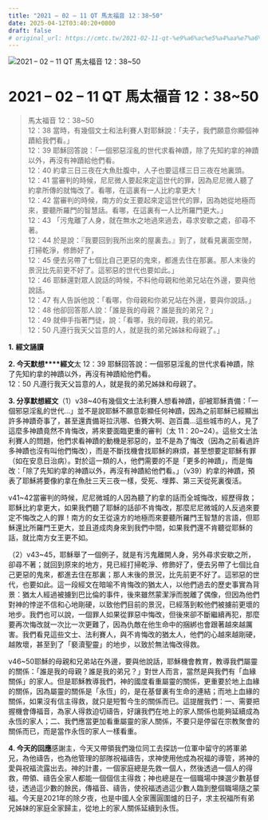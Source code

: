 ```yaml
---
title: "2021 – 02 – 11 QT 馬太福音 12：38~50"
date: 2025-04-12T03:40:20+0800
draft: false
# original_url: https://cmtc.tw/2021-02-11-qt-%e9%a6%ac%e5%a4%aa%e7%a6%8f%e9%9f%b3-12%ef%bc%9a3850
---
```


![2021 – 02 – 11 QT 馬太福音 12：38\~50](/images/qt.jpg   "2021 – 02 – 11 QT 馬太福音 12：38\~50")

# 2021 – 02 – 11 QT 馬太福音 12：38\~50

> 馬太福音 12：38\~50  
> 12：38 當時，有幾個文士和法利賽人對耶穌說：「夫子，我們願意你顯個神蹟給我們看。」  
> 12：39 耶穌回答說：「一個邪惡淫亂的世代求看神蹟，除了先知約拿的神蹟以外，再沒有神蹟給他們看。  
> 12：40 約拿三日三夜在大魚肚腹中，人子也要這樣三日三夜在地裏頭。  
> 12：41 當審判的時候，尼尼微人要起來定這世代的罪，因為尼尼微人聽了約拿所傳的就悔改了。看哪，在這裏有一人比約拿更大！  
> 12：42 當審判的時候，南方的女王要起來定這世代的罪，因為她從地極而來，要聽所羅門的智慧話。看哪，在這裏有一人比所羅門更大。」  
> 12：43 「污鬼離了人身，就在無水之地過來過去，尋求安歇之處，卻尋不著。  
> 12：44 於是說：『我要回到我所出來的屋裏去。』到了，就看見裏面空閒，打掃乾淨，修飾好了，  
> 12：45 便去另帶了七個比自己更惡的鬼來，都進去住在那裏。那人末後的景況比先前更不好了。這邪惡的世代也要如此。」  
> 12：46 耶穌還對眾人說話的時候，不料他母親和他弟兄站在外邊，要與他說話。  
> 12：47 有人告訴他說：「看哪，你母親和你弟兄站在外邊，要與你說話。」  
> 12：48 他卻回答那人說：「誰是我的母親？誰是我的弟兄？」  
> 12：49 就伸手指著門徒，說：「看哪，我的母親，我的弟兄。  
> 12：50 凡遵行我天父旨意的人，就是我的弟兄姊妹和母親了。」

**1.** **經文誦讀**

**2. 今天默想****經文**太 12：39 耶穌回答說：一個邪惡淫亂的世代求看神蹟，除了先知約拿的神蹟以外，再沒有神蹟給他們看。  
12：50 凡遵行我天父旨意的人，就是我的弟兄姊妹和母親了。

**3. 分享默想經文**（1）v38\~40有幾個文士法利賽人想看神蹟，卻被耶穌責備：「一個邪惡淫亂的世代…」並不是說耶穌不願意彰顯任何神蹟，因為之前耶穌已經顯出許多神蹟奇事了，甚至還責備哥拉汛哪、伯賽大啊、迦百農…這些城市的人，見了這麼多神蹟竟然不肯悔改，將來要面臨更重的審判（太 11：20\~24）。這些文士法利賽人的問題，他們求看神蹟的動機是邪惡的，並不是為了悔改（因為之前看過許多神蹟也沒有叫他們悔改），而是不斷找機會找耶穌的麻煩，甚至想要定耶穌有罪（如在安息日治病）。對於這一類的人，他們需要的不是「更多的神蹟」，而是悔改：「除了先知約拿的神蹟以外，再沒有神蹟給他們看。」（v39）約拿的神蹟，預表了耶穌將要像約拿在魚肚三天三夜一樣，受死、埋葬、第三天從死裏復活。

v41\~42當審判的時候，尼尼微城的人因為聽了約拿的話而全城悔改，經歷得救；耶穌比約拿更大，如果我們聽了耶穌的話卻不肯悔改，那麼尼尼微城的人反過來要定不悔改之人的罪！南方的女王從遠方的地極而來要聽所羅門王智慧的言語，但耶穌還比所羅門王更大，並且道成肉身來到我們中間，如果我們還不肯聽從耶穌的話，就比南方女王更不如。

（2）v43\~45，耶穌舉了一個例子，就是有污鬼離開人身，另外尋求安歇之所，卻尋不著；就回到原來的地方，見已經打掃乾淨、修飾好了，便去另帶了七個比自己更惡的鬼來，都進去住在那裏；那人末後的景況，比先前更不好了。這邪惡的世代，也要如此。這一段經文在暗喻不肯悔改的猶太人，以他們過去的歷史事實為背景：猶太人經過被擄到巴比倫的事件，後來雖然蒙潔淨而脫離了偶像，但因為他們對神的悖逆不信和心地剛硬，以致他們目前的景況，已經落到較他們被擄前更壞的地步。我們也可以說，一個罪人如果從罪惡中悔改，但後來卻不斷繼續再犯，那麼要再次悔改就一次比一次更難了，因為仇敵在他生命中的捆綁也會跟著越來越厲害。我們看見這些文士、法利賽人，與不肯悔改的猶太人，他們的心越來越剛硬，越敗壞，甚至到了「褻瀆聖靈」的地步，以致於無法悔改得救。

v46\~50耶穌的母親和兄弟站在外邊，要與他說話，耶穌機會教育，教導我們屬靈的關係：「誰是我的母親？誰是我的弟兄？」對世人而言，當然是與我們有「血緣關係」的家人。但是耶穌教導我們，神的國度看重屬靈的關係，更重要於地上血緣的關係，因為屬靈的關係是「永恆」的，是在基督裏有生命的連結；而地上血緣的關係，如果沒有信主得救，就只是短暫今生的關係而已。這提醒我們：一、需要把握機會傳福音，為家人得救迫切禱告，好讓我們在地上的家人關係也能夠延續成為永恆的家人；二、我們應當更加看重屬靈的家人關係，不要只是停留在宗教聚會的關係而已，而是當作永恆的家人一樣看重。

**4. 今天的回應**感謝主，今天又帶領我們幾位同工去探訪一位軍中留守的將軍弟兄，為他禱告，也為他管理的部隊祝福禱告，求神使用他成為祝福的導管，將神的愛與祝福流露出去。神的計畫，一個家庭總是先救一個人，然後透過一個人的得救，帶領、禱告全家人都能一個個信主得救；神也總是在一個職場中揀選少數基督徒，透過這少數的餘民，傳福音、禱告，使祝福透過這少數人臨到整個職場隨之蒙福。今天是2021年的除夕夜，也是中國人全家團圓圍爐的日子，求主祝福所有弟兄姊妹的家庭全家歸主，從地上的家人關係延續到永恆。